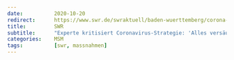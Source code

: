 ```yaml
---
date:          2020-10-20
redirect:      https://www.swr.de/swraktuell/baden-wuerttemberg/corona-interview-gerd-antes-100.html
title:         SWR
subtitle:      "Experte kritisiert Coronavirus-Strategie: 'Alles versäumt worden, was irgendwie versäumt werden kann'"
categories:    MSM
tags:          [swr, massnahmen]
---
```

